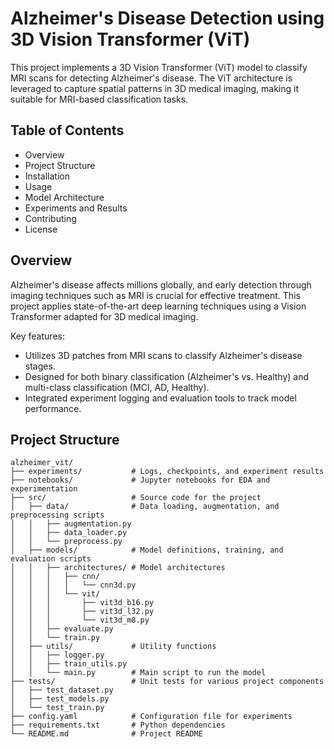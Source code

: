 # Alzheimer's Disease Detection using 3D Vision Transformer (ViT)

This project implements a 3D Vision Transformer (ViT) model to classify MRI scans for detecting Alzheimer's disease. 
The ViT architecture is leveraged to capture spatial patterns in 3D medical imaging, making it suitable for MRI-based classification tasks.

## Table of Contents

- Overview
- Project Structure
- Installation
- Usage
- Model Architecture
- Experiments and Results
- Contributing
- License

## Overview

Alzheimer's disease affects millions globally, and early detection through imaging techniques such as MRI is crucial for 
effective treatment. This project applies state-of-the-art deep learning techniques using a Vision Transformer adapted for 3D medical imaging.

Key features:

- Utilizes 3D patches from MRI scans to classify Alzheimer's disease stages.
- Designed for both binary classification (Alzheimer's vs. Healthy) and multi-class classification (MCI, AD, Healthy).
- Integrated experiment logging and evaluation tools to track model performance.

## Project Structure

```plaintext
alzheimer_vit/
├── experiments/           # Logs, checkpoints, and experiment results
├── notebooks/             # Jupyter notebooks for EDA and experimentation
├── src/                   # Source code for the project
│   ├── data/              # Data loading, augmentation, and preprocessing scripts
│   │   ├── augmentation.py
│   │   ├── data_loader.py
│   │   └── preprocess.py
│   ├── models/            # Model definitions, training, and evaluation scripts
│   │   ├── architectures/ # Model architectures
│   │   │   ├── cnn/
│   │   │   │   └── cnn3d.py
│   │   │   └── vit/
│   │   │       ├── vit3d_b16.py
│   │   │       ├── vit3d_l32.py
│   │   │       └── vit3d_m8.py
│   │   ├── evaluate.py
│   │   └── train.py
│   ├── utils/             # Utility functions
│   │   ├── logger.py
│   │   ├── train_utils.py
│   │   └── main.py        # Main script to run the model
├── tests/                 # Unit tests for various project components
│   ├── test_dataset.py
│   ├── test_models.py
│   └── test_train.py
├── config.yaml            # Configuration file for experiments
├── requirements.txt       # Python dependencies
└── README.md              # Project README


